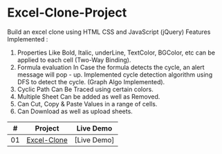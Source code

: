 # Excel-Clone-Project

   Build an excel clone using HTML CSS and JavaScript (jQuery)
Features Implemented :
1. Properties Like Bold, Italic, underLine, TextColor, BGColor, etc can be applied to each cell (Two-Way Binding).
2. Formula evaluation In Case the formula detects the cycle, an alert message will pop - up. Implemented cycle detection algorithm using DFS to detect the cycle. (Graph Algo Implemented).
3. Cyclic Path Can Be Traced using certain colors.
4. Multiple Sheet Can be added as well as Removed.
5. Can Cut, Copy & Paste Values in a range of cells.
6. Can Download as well as upload sheets.


|  #  | Project                                                                                                                     | Live Demo                                                                         |
| :-: | --------------------------------------------------------------------------------------------------------------------------- | --------------------------------------------------------------------------------- |
| 01  | [Excel-Clone](https://naman546.github.io/excelclone/)                                                                  | [Live Demo]             |
